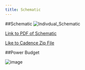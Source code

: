 ```yaml
---
title: Schematic
---
```

##Schematic
![Indivdual_Schematic](https://github.com/user-attachments/assets/a16051c5-eb93-4320-9d87-495e46de5e27)

[Link to PDF of Schematic](https://github.com/user-attachments/files/18928405/Duttenhefner_Individual_Schematic_Design.pdf)

[Like to Cadence Zip File](https://github.com/user-attachments/files/18928406/Cadence_Projects.zip)

##Power Budget

![image](https://github.com/user-attachments/assets/a8f5e7c3-2ec6-4c5b-bfce-71972643f744)

